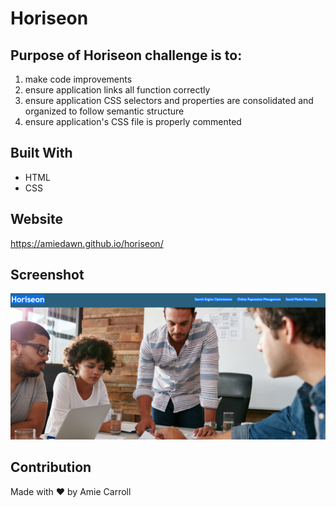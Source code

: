 # Horiseon

## Purpose of Horiseon challenge is to:
  1) make code improvements
  2) ensure application links all function correctly
  3) ensure application CSS selectors and properties are consolidated and organized to follow semantic structure
  4) ensure application's CSS file is properly commented

## Built With
* HTML
* CSS

## Website
https://amiedawn.github.io/horiseon/

## Screenshot
![screenshot](./assets/images/screenshot.png)

## Contribution
Made with ❤️ by Amie Carroll


